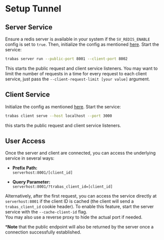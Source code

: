 # Setup Tunnel
## **Server Service**

Ensure a redis server is available in your system if the `SV_REDIS_ENABLE` config is set to `true`. Then, initialize the config as mentioned [here](https://github.com/amirkode/trabas/blob/main/doc/CONFIG.md).
Start the service:
```bash
trabas server run --public-port 8001 --client-port 8002
```
This starts the public request and client service listeners. You may want to limit the number of requests in a time for every request to each client service, just pass the `--client-request-limit [your value]` argument.

## **Client Service**

Initialize the config as mentioned [here](https://github.com/amirkode/trabas/blob/main/doc/CONFIG.md). Start the service:
```bash
trabas client serve --host localhost --port 3000
```
this starts the public request and client service listeners.

## **User Access**

Once the server and client are connected, you can access the underlying service in several ways:

- **Prefix Path:**  
  `serverhost:8001/[client_id]`

- **Query Parameter:**  
  `serverhost:8001/?trabas_client_id=[client_id]`

Alternatively, after the first request, you can access the service directly at `serverhost:8001` if the client ID is cached (the client will send a `trabas_client_id` cookie header). To enable this feature, start the server service with the `--cache-client-id` flag.  
You may also use a reverse proxy to hide the actual port if needed.

***Note** that the public endpoint will also be returned by the server once a connection successfully established.
